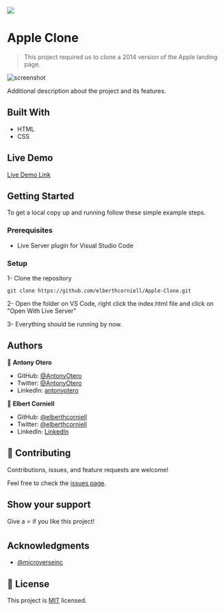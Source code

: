 ![](https://img.shields.io/badge/Microverse-blueviolet)

# Apple Clone

> This project required us to clone a 2014 version of the Apple landing page.

![screenshot](./src/app_screenshot.png)

Additional description about the project and its features.

## Built With

- HTML
- CSS

## Live Demo

[Live Demo Link](https://elberthcorniell.github.io/Apple-Clone/)


## Getting Started

To get a local copy up and running follow these simple example steps.

### Prerequisites

- Live Server plugin for Visual Studio Code 

### Setup

1- Clone the repository
```
git clone https://github.com/elberthcorniell/Apple-Clone.git 
```

2- Open the folder on VS Code, right click the index.html file and click on "Open With Live Server"

3- Everything should be running by now. 


## Authors

👤 **Antony Otero**

- GitHub: [@AntonyOtero](https://github.com/AntonyOtero)
- Twitter: [@AntonyOtero](https://twitter.com/AntonyOtero)
- LinkedIn: [antonyotero](https://www.linkedin.com/in/antonyotero/)

👤 **Elbert Corniell**

- GitHub: [@elberthcorniell](https://github.com/elberthcorniell)
- Twitter: [@elberthcorniell](https://twitter.com/elberthcorniell)
- LinkedIn: [LinkedIn](https://www.linkedin.com/in/elbert-corniell-989183159/)

## 🤝 Contributing

Contributions, issues, and feature requests are welcome!

Feel free to check the [issues page](https://github.com/elberthcorniell/Apple-Clone/issues).

## Show your support

Give a ⭐️ if you like this project!

## Acknowledgments

- [@microverseinc](https://github.com/microverseinc)

## 📝 License

This project is [MIT](./LICENSE) licensed.
